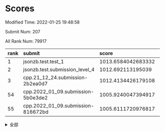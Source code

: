 # Scores

Modified Time: 2022-01-25 19:48:58

Submit Num: 207

All Rank Num: 79917

| rank |               submit               |       score        |       sigma        | pk_num |
| :--- | :--------------------------------- | :----------------- | :----------------- | :----- |
| 1    | jsonzb.test.test_1                 | 1013.6584042683332 | 0.7893825200199808 | 1551   |
| 2    | jsonzb.test.submission_level_4     | 1012.692113195039  | 0.8047139287337316 | 1543   |
| 3    | cpp.21_12_24.submission-2b2ea0d7   | 1012.4134426179108 | 0.7867047170590298 | 1549   |
| 54   | cpp.2022_01_09.submission-5b0e3de2 | 1005.9240047394917 | 0.7255485034193735 | 1544   |
| 55   | cpp.2022_01_09.submission-816672bd | 1005.6111720976817 | 0.7395755630103114 | 1547   |


<details>
<summary>全部</summary>

| rank |                 submit                 |       score        |       sigma        | pk_num |
| :--- | :------------------------------------- | :----------------- | :----------------- | :----- |
| 1    | jsonzb.test.test_1                     | 1013.6584042683332 | 0.7893825200199808 | 1551   |
| 2    | jsonzb.test.submission_level_4         | 1012.692113195039  | 0.8047139287337316 | 1543   |
| 3    | cpp.21_12_24.submission-2b2ea0d7       | 1012.4134426179108 | 0.7867047170590298 | 1549   |
| 4    | gobigger.level_3.submission_level_3_21 | 1011.5231964072475 | 0.7840856243170486 | 1543   |
| 5    | gobigger.level_3.submission_level_3_33 | 1011.4780141581833 | 0.7762454510194722 | 1540   |
| 6    | gobigger.level_3.submission_level_3_38 | 1011.4209152892777 | 0.7588071566523796 | 1541   |
| 7    | gobigger.level_3.submission_level_3_4  | 1011.416469440599  | 0.769511788426234  | 1548   |
| 8    | gobigger.level_3.submission_level_3_30 | 1011.272054055996  | 0.7797486350804398 | 1540   |
| 9    | gobigger.level_3.submission_level_3_43 | 1011.1435435189036 | 0.7743512706958144 | 1548   |
| 10   | gobigger.level_3.submission_level_3_27 | 1010.9599513321491 | 0.7781695388814026 | 1548   |
| 11   | gobigger.level_3.submission_level_3_5  | 1010.891074775206  | 0.8019367007763754 | 1545   |
| 12   | gobigger.level_3.submission_level_3_40 | 1010.8633826346999 | 0.7604356883077857 | 1544   |
| 13   | gobigger.level_3.submission_level_3_2  | 1010.8617942685732 | 0.7891943660835937 | 1543   |
| 14   | gobigger.level_3.submission_level_3_12 | 1010.8495634326756 | 0.7720217078001073 | 1545   |
| 15   | gobigger.level_3.submission_level_3_14 | 1010.8140232907066 | 0.7501404102455617 | 1540   |
| 16   | gobigger.level_3.submission_level_3_41 | 1010.7846001381248 | 0.7778647941974978 | 1540   |
| 17   | gobigger.level_3.submission_level_3_47 | 1010.7409861584567 | 0.7600185268528288 | 1542   |
| 18   | gobigger.level_3.submission_level_3_35 | 1010.6662882235946 | 0.7830870023280235 | 1547   |
| 19   | gobigger.level_3.submission_level_3_26 | 1010.5883654664879 | 0.7447739305666791 | 1548   |
| 20   | gobigger.level_3.submission_level_3_19 | 1010.5780875964155 | 0.7562210282826923 | 1546   |
| 21   | gobigger.level_3.submission_level_3_13 | 1010.5064891266738 | 0.747844120009741  | 1549   |
| 22   | gobigger.level_3.submission_level_3_29 | 1010.5042625605475 | 0.7563765635685453 | 1549   |
| 23   | gobigger.level_3.submission_level_3_18 | 1010.4941155753867 | 0.7626188798202067 | 1547   |
| 24   | gobigger.level_3.submission_level_3_7  | 1010.4269357341394 | 0.7688014763936664 | 1547   |
| 25   | gobigger.level_3.submission_level_3_3  | 1010.3941253318885 | 0.7610857195496026 | 1545   |
| 26   | gobigger.level_3.submission_level_3_10 | 1010.3709860174464 | 0.7665828707570522 | 1543   |
| 27   | gobigger.level_3.submission_level_3_23 | 1010.1750658111495 | 0.7640177603742988 | 1544   |
| 28   | gobigger.level_3.submission_level_3_9  | 1010.1741258055758 | 0.7776427306449234 | 1543   |
| 29   | gobigger.level_3.submission_level_3_1  | 1010.1239843413093 | 0.7581382176986192 | 1542   |
| 30   | gobigger.level_3.submission_level_3_25 | 1010.0181828767717 | 0.7467698783895708 | 1543   |
| 31   | gobigger.level_3.submission_level_3_24 | 1009.9928000262576 | 0.766139912001241  | 1548   |
| 32   | gobigger.level_3.submission_level_3_6  | 1009.9734425429968 | 0.7397124390398508 | 1541   |
| 33   | gobigger.level_3.submission_level_3_31 | 1009.972487733117  | 0.7642563368651728 | 1549   |
| 34   | gobigger.level_3.submission_level_3_34 | 1009.9708966450245 | 0.7729992311281113 | 1548   |
| 35   | gobigger.level_3.submission_level_3_37 | 1009.9694608617644 | 0.7466715463642045 | 1544   |
| 36   | gobigger.level_3.submission_level_3_42 | 1009.9481142370964 | 0.7500975561753782 | 1544   |
| 37   | gobigger.level_3.submission_level_3_36 | 1009.9199392041209 | 0.7407762951850408 | 1541   |
| 38   | gobigger.level_3.submission_level_3_44 | 1009.7801268860595 | 0.7733595475711048 | 1542   |
| 39   | gobigger.level_3.submission_level_3_39 | 1009.7181909090232 | 0.7451854460882515 | 1541   |
| 40   | gobigger.level_3.submission_level_3_16 | 1009.5978027783493 | 0.7665793265998381 | 1543   |
| 41   | gobigger.level_3.submission_level_3_49 | 1009.5031484961512 | 0.7410289908229606 | 1541   |
| 42   | gobigger.level_3.submission_level_3_46 | 1009.4405016025675 | 0.7366206245880841 | 1543   |
| 43   | gobigger.level_3.submission_level_3_8  | 1009.3699697978429 | 0.7411373957897678 | 1546   |
| 44   | gobigger.level_3.submission_level_3_48 | 1009.2970885725733 | 0.7605839398174394 | 1544   |
| 45   | gobigger.level_3.submission_level_3_17 | 1009.165234820608  | 0.7494898449096701 | 1543   |
| 46   | gobigger.level_3.submission_level_3_28 | 1009.0134442191586 | 0.7698157366657682 | 1550   |
| 47   | gobigger.level_3.submission_level_3_11 | 1008.9562846881408 | 0.750306430496474  | 1539   |
| 48   | gobigger.level_3.submission_level_3_32 | 1008.9432530295833 | 0.7632125765390156 | 1538   |
| 49   | gobigger.level_3.submission_level_3_15 | 1008.855873574244  | 0.73556232344008   | 1541   |
| 50   | gobigger.level_3.submission_level_3_22 | 1008.8122897717277 | 0.7515819894452684 | 1547   |
| 51   | gobigger.level_3.submission_level_3_0  | 1008.7077150970058 | 0.750276578817482  | 1545   |
| 52   | gobigger.level_3.submission_level_3_45 | 1008.6705020001286 | 0.744272685745974  | 1544   |
| 53   | gobigger.level_3.submission_level_3_20 | 1008.545165420344  | 0.7312057834317822 | 1547   |
| 54   | cpp.2022_01_09.submission-5b0e3de2     | 1005.9240047394917 | 0.7255485034193735 | 1544   |
| 55   | cpp.2022_01_09.submission-816672bd     | 1005.6111720976817 | 0.7395755630103114 | 1547   |
| 56   | gobigger.level_1.submission_level_1_40 | 1005.0458594001378 | 0.7285050570359868 | 1545   |
| 57   | gobigger.level_1.submission_level_1_21 | 1004.901438415739  | 0.72532122279003   | 1547   |
| 58   | gobigger.level_1.submission_level_1_28 | 1004.7490131955302 | 0.7156309165902918 | 1542   |
| 59   | gobigger.level_1.submission_level_1_13 | 1004.3775053583769 | 0.7096591056697134 | 1541   |
| 60   | gobigger.level_1.submission_level_1_31 | 1004.3633689809543 | 0.7303313524879719 | 1543   |
| 61   | gobigger.level_1.submission_level_1_48 | 1004.3180848784532 | 0.708047668554704  | 1544   |
| 62   | gobigger.level_1.submission_level_1_10 | 1004.185339912695  | 0.7292428923055665 | 1545   |
| 63   | gobigger.level_1.submission_level_1_36 | 1004.1190700979117 | 0.7285094896652049 | 1541   |
| 64   | gobigger.level_1.submission_level_1_22 | 1004.1012620010821 | 0.7155261937734053 | 1545   |
| 65   | gobigger.level_1.submission_level_1_25 | 1004.0995470012687 | 0.716141703436123  | 1536   |
| 66   | gobigger.level_1.submission_level_1_6  | 1003.9869713752973 | 0.7104403056582383 | 1545   |
| 67   | gobigger.level_1.submission_level_1_3  | 1003.9504947149007 | 0.7301637071037577 | 1541   |
| 68   | gobigger.level_1.submission_level_1_42 | 1003.8719967849438 | 0.7107655769818452 | 1541   |
| 69   | gobigger.level_1.submission_level_1_49 | 1003.8531417423075 | 0.7222406684009011 | 1543   |
| 70   | gobigger.level_1.submission_level_1_30 | 1003.8506527566401 | 0.7142476880446387 | 1546   |
| 71   | gobigger.level_1.submission_level_1_32 | 1003.8408340788076 | 0.7128742918137883 | 1546   |
| 72   | gobigger.level_1.submission_level_1_9  | 1003.774865790145  | 0.7181397010453086 | 1538   |
| 73   | gobigger.level_1.submission_level_1_8  | 1003.6962823704065 | 0.7254608515204546 | 1543   |
| 74   | gobigger.level_1.submission_level_1_46 | 1003.6877472192856 | 0.7147853222885158 | 1543   |
| 75   | gobigger.level_1.submission_level_1_4  | 1003.6750321563958 | 0.7153368599130918 | 1542   |
| 76   | gobigger.level_1.submission_level_1_37 | 1003.5711467069117 | 0.7137485171900528 | 1551   |
| 77   | gobigger.level_1.submission_level_1_0  | 1003.5405436088499 | 0.7242607993713024 | 1548   |
| 78   | gobigger.level_1.submission_level_1_17 | 1003.5147309934085 | 0.7274630923593791 | 1548   |
| 79   | gobigger.level_1.submission_level_1_16 | 1003.5098876290823 | 0.7227832526706173 | 1546   |
| 80   | gobigger.level_1.submission_level_1_5  | 1003.492464706091  | 0.7227490141541668 | 1542   |
| 81   | gobigger.level_1.submission_level_1_29 | 1003.3784498038452 | 0.7279108044719546 | 1542   |
| 82   | gobigger.level_1.submission_level_1_47 | 1003.3251607266283 | 0.7325641710213333 | 1549   |
| 83   | gobigger.level_1.submission_level_1_34 | 1003.2244213712092 | 0.7051127129514374 | 1545   |
| 84   | gobigger.level_1.submission_level_1_2  | 1003.2110481572627 | 0.7026071055411238 | 1542   |
| 85   | gobigger.level_1.submission_level_1_41 | 1003.1592016649578 | 0.7176368377739112 | 1549   |
| 86   | gobigger.level_1.submission_level_1_14 | 1003.150733664032  | 0.7076661861835521 | 1539   |
| 87   | gobigger.level_1.submission_level_1_39 | 1002.9950177826762 | 0.7259428938481055 | 1543   |
| 88   | gobigger.level_1.submission_level_1_15 | 1002.9925311534508 | 0.7243913264523505 | 1541   |
| 89   | gobigger.level_1.submission_level_1_26 | 1002.9617191317511 | 0.7060531997613967 | 1544   |
| 90   | gobigger.level_1.submission_level_1_18 | 1002.9239232770342 | 0.7230087534105095 | 1544   |
| 91   | gobigger.level_1.submission_level_1_7  | 1002.8712691709721 | 0.7123086699993589 | 1547   |
| 92   | gobigger.level_1.submission_level_1_45 | 1002.7717097714419 | 0.7034595645084962 | 1545   |
| 93   | gobigger.level_1.submission_level_1_19 | 1002.755499103492  | 0.725809629511482  | 1548   |
| 94   | gobigger.level_1.submission_level_1_35 | 1002.6541609635098 | 0.7131443472993256 | 1544   |
| 95   | gobigger.level_1.submission_level_1_11 | 1002.5999461894003 | 0.7238329051612243 | 1546   |
| 96   | gobigger.level_1.submission_level_1_27 | 1002.5350553243882 | 0.7260979105845675 | 1545   |
| 97   | gobigger.level_1.submission_level_1_23 | 1002.4213920929876 | 0.711740740298991  | 1545   |
| 98   | gobigger.level_1.submission_level_1_12 | 1002.4095610375249 | 0.7111077250475487 | 1542   |
| 99   | gobigger.level_1.submission_level_1_43 | 1002.3138837792804 | 0.719922995403791  | 1547   |
| 100  | gobigger.level_1.submission_level_1_1  | 1002.2966059717149 | 0.7213004862407544 | 1542   |
| 101  | gobigger.level_1.submission_level_1_24 | 1002.2928273047893 | 0.732339398618055  | 1544   |
| 102  | gobigger.level_1.submission_level_1_44 | 1001.9480675522527 | 0.7159929867453765 | 1546   |
| 103  | gobigger.level_1.submission_level_1_33 | 1001.6428116536654 | 0.7154948308909725 | 1541   |
| 104  | gobigger.level_1.submission_level_1_20 | 1001.4337074713453 | 0.711433494692336  | 1540   |
| 105  | gobigger.level_1.submission_level_1_38 | 1001.3029279254741 | 0.7128676776666482 | 1547   |
| 106  | gobigger.random.submission_random_9    | 997.8159717106388  | 0.7116753052196205 | 1541   |
| 107  | gobigger.random.submission_random_1    | 997.3393952123997  | 0.7198234880162279 | 1545   |
| 108  | gobigger.random.submission_random_14   | 996.9529997785509  | 0.7187498501396408 | 1541   |
| 109  | gobigger.random.submission_random_33   | 996.7979432127781  | 0.7007361324367375 | 1544   |
| 110  | gobigger.random.submission_random_48   | 996.7362269101508  | 0.7214822371012504 | 1545   |
| 111  | gobigger.random.submission_random_47   | 996.6216176764661  | 0.712585791543135  | 1543   |
| 112  | gobigger.random.submission_random_17   | 996.5202141050875  | 0.7164926240711189 | 1544   |
| 113  | gobigger.random.submission_random_26   | 996.5101945262148  | 0.7044548771004534 | 1549   |
| 114  | gobigger.random.submission_random_46   | 996.4521060723343  | 0.709159286740252  | 1545   |
| 115  | gobigger.random.submission_random_42   | 996.4265881723719  | 0.7093706168400948 | 1546   |
| 116  | gobigger.random.submission_random_39   | 996.3337875316557  | 0.7180647800771278 | 1541   |
| 117  | gobigger.random.submission_random_32   | 996.26350711301    | 0.718616181065001  | 1542   |
| 118  | gobigger.random.submission_random_6    | 996.2533241930145  | 0.7030368461165656 | 1546   |
| 119  | gobigger.random.submission_random_24   | 996.1460294521748  | 0.7097191400299123 | 1547   |
| 120  | gobigger.random.submission_random_29   | 996.0645100609131  | 0.715789367188613  | 1540   |
| 121  | gobigger.random.submission_random_23   | 996.0387240889115  | 0.70591294961367   | 1546   |
| 122  | gobigger.random.submission_random_3    | 996.0365060358122  | 0.7130841028121175 | 1550   |
| 123  | gobigger.random.submission_random_28   | 996.0306151896701  | 0.7214488205670913 | 1544   |
| 124  | gobigger.random.submission_random_20   | 996.0226808363974  | 0.7102387151893642 | 1545   |
| 125  | gobigger.random.submission_random_44   | 995.8873530296586  | 0.7173252836068305 | 1550   |
| 126  | gobigger.random.submission_random_40   | 995.860844762502   | 0.7058252238326319 | 1548   |
| 127  | gobigger.random.submission_random_31   | 995.8457128759463  | 0.729460851560274  | 1542   |
| 128  | gobigger.random.submission_random_25   | 995.834220779433   | 0.7124683965431916 | 1546   |
| 129  | gobigger.random.submission_random_19   | 995.8129108203044  | 0.7276002108485944 | 1545   |
| 130  | gobigger.random.submission_random_2    | 995.7865548904368  | 0.7191883770942342 | 1543   |
| 131  | gobigger.random.submission_random_0    | 995.78469997442    | 0.7161480374548754 | 1543   |
| 132  | gobigger.random.submission_random_38   | 995.734771953589   | 0.709567852658649  | 1546   |
| 133  | gobigger.random.submission_random_35   | 995.6803540777959  | 0.7041484070069876 | 1546   |
| 134  | gobigger.random.submission_random_11   | 995.6190465779895  | 0.7125058460647455 | 1540   |
| 135  | gobigger.random.submission_random_43   | 995.6044351390361  | 0.7202290343148825 | 1546   |
| 136  | gobigger.random.submission_random_21   | 995.5972436351971  | 0.7190659733195242 | 1541   |
| 137  | gobigger.random.submission_random_49   | 995.5487361693886  | 0.7348142639434693 | 1548   |
| 138  | gobigger.random.submission_random_7    | 995.5452813090681  | 0.7055317948178013 | 1546   |
| 139  | gobigger.random.submission_random_34   | 995.5398798622979  | 0.7115105862960893 | 1545   |
| 140  | gobigger.random.submission_random_41   | 995.4676311894698  | 0.7087284682101904 | 1543   |
| 141  | gobigger.random.submission_random_4    | 995.4597017306337  | 0.6996656832651574 | 1544   |
| 142  | gobigger.random.submission_random_12   | 995.4317499940637  | 0.7270177820566176 | 1547   |
| 143  | gobigger.random.submission_random_13   | 995.4307780306642  | 0.723347647465591  | 1542   |
| 144  | gobigger.random.submission_random_45   | 995.3256717264231  | 0.7149186106938265 | 1551   |
| 145  | gobigger.random.submission_random_10   | 995.2925161757555  | 0.7210123284835793 | 1541   |
| 146  | gobigger.random.submission_random_30   | 995.2915841007925  | 0.7070934596527017 | 1544   |
| 147  | gobigger.random.submission_random_22   | 995.2466871099036  | 0.702898147066127  | 1544   |
| 148  | gobigger.random.submission_random_18   | 995.2462693051868  | 0.7194402432316509 | 1545   |
| 149  | gobigger.random.submission_random_27   | 995.2249395590836  | 0.709100741666819  | 1546   |
| 150  | gobigger.random.submission_random_15   | 995.1789852625681  | 0.7154998669358923 | 1549   |
| 151  | gobigger.random.submission_random_5    | 995.0349140706778  | 0.703117761806583  | 1544   |
| 152  | gobigger.random.submission_random_8    | 994.850106471532   | 0.7026539521081019 | 1544   |
| 153  | gobigger.random.submission_random_36   | 994.7629970878899  | 0.7170885930972534 | 1543   |
| 154  | gobigger.random.submission_random_16   | 994.713167675308   | 0.6954276632414628 | 1548   |
| 155  | gobigger.random.submission_random_37   | 994.0686243005017  | 0.7063231114373665 | 1546   |
| 156  | gobigger.level_2.submission_level_2_45 | 993.2794399589187  | 0.7182589516496641 | 1548   |
| 157  | gobigger.level_2.submission_level_2_19 | 993.2223575512679  | 0.743176321927845  | 1548   |
| 158  | gobigger.level_2.submission_level_2_28 | 993.0565623177959  | 0.730758834741063  | 1547   |
| 159  | gobigger.level_2.submission_level_2_30 | 992.8744899187141  | 0.737392135114633  | 1545   |
| 160  | gobigger.level_2.submission_level_2_43 | 992.836744679335   | 0.7418036553853524 | 1542   |
| 161  | gobigger.level_2.submission_level_2_13 | 992.7676584751931  | 0.748709092999073  | 1543   |
| 162  | gobigger.level_2.submission_level_2_32 | 992.7326796604025  | 0.7328914035906144 | 1541   |
| 163  | gobigger.level_2.submission_level_2_10 | 992.7096898096462  | 0.7500843494578783 | 1543   |
| 164  | gobigger.level_2.submission_level_2_2  | 992.6319291371938  | 0.7375318983661109 | 1549   |
| 165  | gobigger.level_2.submission_level_2_47 | 992.5945504325063  | 0.7369093663331912 | 1541   |
| 166  | gobigger.level_2.submission_level_2_0  | 992.5624033506415  | 0.7399249637340539 | 1546   |
| 167  | gobigger.level_2.submission_level_2_42 | 992.5568175290783  | 0.7559233647646991 | 1537   |
| 168  | gobigger.level_2.submission_level_2_34 | 992.4825937316067  | 0.7365938912624366 | 1543   |
| 169  | gobigger.level_2.submission_level_2_24 | 992.4613506922987  | 0.7481084639261557 | 1552   |
| 170  | gobigger.level_2.submission_level_2_33 | 992.3562786427677  | 0.7507224962718422 | 1541   |
| 171  | gobigger.level_2.submission_level_2_20 | 992.3280394554612  | 0.7395934169942522 | 1545   |
| 172  | gobigger.level_2.submission_level_2_29 | 992.3193826464172  | 0.7587906519259261 | 1542   |
| 173  | gobigger.level_2.submission_level_2_44 | 992.2883462936516  | 0.7442881042758758 | 1538   |
| 174  | gobigger.level_2.submission_level_2_14 | 992.2643924756277  | 0.7658952839171452 | 1545   |
| 175  | gobigger.level_2.submission_level_2_18 | 992.2246872800667  | 0.7319014373353884 | 1543   |
| 176  | gobigger.level_2.submission_level_2_31 | 992.1940783173259  | 0.7497589657592365 | 1546   |
| 177  | gobigger.level_2.submission_level_2_26 | 992.1511039632329  | 0.7470598266247102 | 1547   |
| 178  | gobigger.level_2.submission_level_2_17 | 992.1422487925653  | 0.7356712818977393 | 1545   |
| 179  | gobigger.level_2.submission_level_2_27 | 991.9362583866631  | 0.760293975972974  | 1542   |
| 180  | gobigger.level_2.submission_level_2_9  | 991.8077901922128  | 0.7557428201566974 | 1538   |
| 181  | gobigger.level_2.submission_level_2_12 | 991.7888150490683  | 0.7398985476016657 | 1547   |
| 182  | gobigger.level_2.submission_level_2_38 | 991.7314245028845  | 0.7329347737003993 | 1543   |
| 183  | gobigger.level_2.submission_level_2_22 | 991.7135175308778  | 0.7543474868650365 | 1548   |
| 184  | gobigger.level_2.submission_level_2_23 | 991.662522038683   | 0.7478408918927519 | 1547   |
| 185  | gobigger.level_2.submission_level_2_25 | 991.4431138290371  | 0.7562043426428368 | 1549   |
| 186  | gobigger.level_2.submission_level_2_5  | 991.4347643417606  | 0.750923525767543  | 1540   |
| 187  | gobigger.level_2.submission_level_2_11 | 991.4227239628235  | 0.7433484705644778 | 1546   |
| 188  | gobigger.level_2.submission_level_2_4  | 991.3590415813734  | 0.7388777649415199 | 1542   |
| 189  | gobigger.level_2.submission_level_2_3  | 991.3201286014918  | 0.7553712486230898 | 1546   |
| 190  | gobigger.level_2.submission_level_2_16 | 991.091078656374   | 0.7523384661658113 | 1538   |
| 191  | gobigger.level_2.submission_level_2_8  | 991.0791647398365  | 0.7578270879459776 | 1543   |
| 192  | gobigger.level_2.submission_level_2_15 | 991.0356422688396  | 0.7528907616516952 | 1540   |
| 193  | gobigger.level_2.submission_level_2_36 | 990.9520664331983  | 0.7613614135835903 | 1543   |
| 194  | gobigger.level_2.submission_level_2_46 | 990.9246717299825  | 0.7500834831264076 | 1545   |
| 195  | gobigger.level_2.submission_level_2_1  | 990.9228230517704  | 0.7803077297429516 | 1543   |
| 196  | gobigger.level_2.submission_level_2_40 | 990.8494824155872  | 0.7390192132496649 | 1546   |
| 197  | gobigger.level_2.submission_level_2_21 | 990.7956932832166  | 0.7776618445681215 | 1539   |
| 198  | gobigger.level_2.submission_level_2_37 | 990.7602202814147  | 0.766191917236185  | 1544   |
| 199  | gobigger.level_2.submission_level_2_7  | 990.679519362868   | 0.7595051573873004 | 1547   |
| 200  | gobigger.level_2.submission_level_2_41 | 990.6388311862704  | 0.7541889165741636 | 1541   |
| 201  | gobigger.level_2.submission_level_2_48 | 990.6292161080838  | 0.7703830937000821 | 1546   |
| 202  | gobigger.level_2.submission_level_2_35 | 990.4117355470208  | 0.7740752750914566 | 1546   |
| 203  | gobigger.level_2.submission_level_2_6  | 990.3670508718689  | 0.7457220235629108 | 1549   |
| 204  | gobigger.level_2.submission_level_2_49 | 990.3043681292743  | 0.7641287463075729 | 1541   |
| 205  | gobigger.level_2.submission_level_2_39 | 990.0142726391616  | 0.7677933743968887 | 1548   |
| 206  | gobigger.none.submission_none_1        | 976.5432434294556  | 1.4019478685624842 | 1541   |
| 207  | gobigger.none.submission_none_0        | 975.7790224577861  | 1.3749132326996572 | 1544   |

</details>